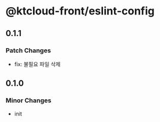 # @ktcloud-front/eslint-config

## 0.1.1

### Patch Changes

- fix: 불필요 파일 삭제

## 0.1.0

### Minor Changes

- init
